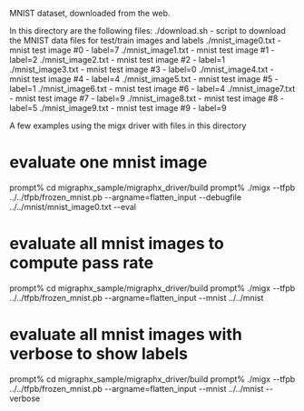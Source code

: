 MNIST dataset, downloaded from the web.

In this directory are the following files:
   ./download.sh - script to download the MNIST data files for test/train images and labels
   ./mnist_image0.txt - mnist test image #0 - label=7
   ./mnist_image1.txt - mnist test image #1 - label=2
   ./mnist_image2.txt - mnist test image #2 - label=1
   ./mnist_image3.txt - mnist test image #3 - label=0
   ./mnist_image4.txt - mnist test image #4 - label=4
   ./mnist_image5.txt - mnist test image #5 - label=1
   ./mnist_image6.txt - mnist test image #6 - label=4
   ./mnist_image7.txt - mnist test image #7 - label=9
   ./mnist_image8.txt - mnist test image #8 - label=5
   ./mnist_image9.txt - mnist test image #9 - label=9

A few examples using the migx driver with files in this directory

# evaluate one mnist image
prompt% cd migraphx_sample/migraphx_driver/build
prompt% ./migx --tfpb ../../tfpb/frozen_mnist.pb --argname=flatten_input --debugfile ../../mnist/mnist_image0.txt --eval

# evaluate all mnist images to compute pass rate
prompt% cd migraphx_sample/migraphx_driver/build
prompt% ./migx --tfpb ../../tfpb/frozen_mnist.pb --argname=flatten_input --mnist ../../mnist
   
# evaluate all mnist images with verbose to show labels
prompt% cd migraphx_sample/migraphx_driver/build
prompt% ./migx --tfpb ../../tfpb/frozen_mnist.pb --argname=flatten_input --mnist ../../mnist --verbose